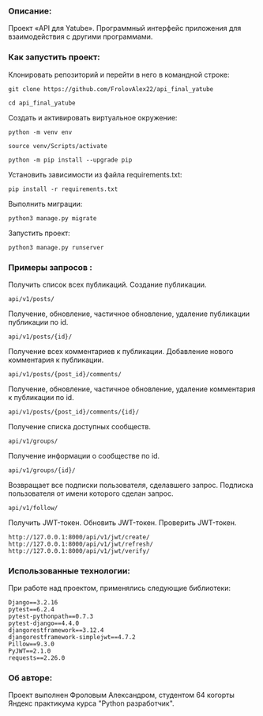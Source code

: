 ### Описание:

Проект «API для Yatube». Программный интерфейс приложения для взаимодействия с другими программами.

### Как запустить проект:

Клонировать репозиторий и перейти в него в командной строке:

```
git clone https://github.com/FrolovAlex22/api_final_yatube
```

```
cd api_final_yatube
```

Cоздать и активировать виртуальное окружение:

```
python -m venv env
```

```
source venv/Scripts/activate
```

```
python -m pip install --upgrade pip
```

Установить зависимости из файла requirements.txt:

```
pip install -r requirements.txt
```

Выполнить миграции:

```
python3 manage.py migrate
```

Запустить проект:

```
python3 manage.py runserver
```

### Примеры запросов :

Получить список всех публикаций. Создание публикации.

```
api/v1/posts/
```

Получение, обновление, частичное обновление, удаление публикации публикации по id.

```
api/v1/posts/{id}/
```

Получение всех комментариев к публикации. Добавление нового комментария к публикации.

```
api/v1/posts/{post_id}/comments/
```

Получение, обновление, частичное обновление, удаление комментария к публикации по id.

```
api/v1/posts/{post_id}/comments/{id}/
```

Получение списка доступных сообществ.

```
api/v1/groups/
```

Получение информации о сообществе по id.

```
api/v1/groups/{id}/
```

Возвращает все подписки пользователя, сделавшего запрос. Подписка пользователя от имени которого сделан запрос.

```
api/v1/follow/
```

Получить JWT-токен. Обновить JWT-токен. Проверить JWT-токен.

```
http://127.0.0.1:8000/api/v1/jwt/create/
http://127.0.0.1:8000/api/v1/jwt/refresh/
http://127.0.0.1:8000/api/v1/jwt/verify/
```

### Использованные технологии:

При работе над проектом, применялись следующие библиотеки:

```
Django==3.2.16
pytest==6.2.4
pytest-pythonpath==0.7.3
pytest-django==4.4.0
djangorestframework==3.12.4
djangorestframework-simplejwt==4.7.2
Pillow==9.3.0
PyJWT==2.1.0
requests==2.26.0
```

### Об авторе:

Проект выполнен Фроловым Александром, студентом 64 когорты Яндекс практикума курса "Python разработчик".
